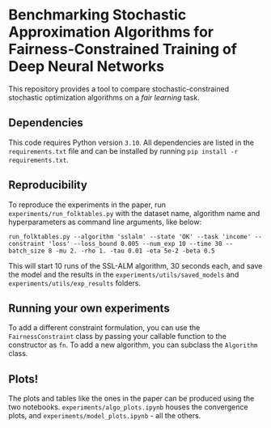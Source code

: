# Benchmarking Stochastic Approximation Algorithms for Fairness-Constrained Training of Deep Neural Networks

This repository provides a tool to compare stochastic-constrained stochastic optimization algorithms on a _fair learning_ task.

## Dependencies

This code requires Python version ```3.10```. All dependencies are listed in the ```requirements.txt``` file and can be installed by running ```pip install -r requirements.txt```.

## Reproducibility

To reproduce the experiments in the paper, run ```experiments/run_folktables.py``` with the dataset name, algorithm name and hyperparameters as command line arguments, like below:

```run_folktables.py --algorithm 'sslalm' --state 'OK' --task 'income' --constraint 'loss' --loss_bound 0.005 --num_exp 10 --time 30 --batch_size 8 -mu 2. -rho 1. -tau 0.01 -eta 5e-2 -beta 0.5```

This will start 10 runs of the SSL-ALM algorithm, 30 seconds each, and save the model and the results in the ```experiments/utils/saved_models``` and ```experiments/utils/exp_results``` folders.

## Running your own experiments

To add a different constraint formulation, you can use the ```FairnessConstraint``` class by passing your callable function to the constructor as ```fn```.
To add a new algorithm, you can subclass the ```Algorithm``` class.

## Plots!

The plots and tables like the ones in the paper can be produced using the two notebooks. `experiments/algo_plots.ipynb` houses the convergence plots, and `experiments/model_plots.ipynb` - all the others.
